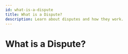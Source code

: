 ```yaml
---
id: what-is-a-dispute
title: What is a Dispute?
description: Learn about disputes and how they work.
---
```


# What is a Dispute?